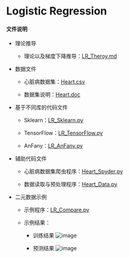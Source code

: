 # Logistic Regression
 
#### 文件说明
 
 + 理论推导 
 
     + 理论以及梯度下降推导：[LR_Theroy.md](https://github.com/Anfany/Machine-Learning-for-Beginner-by-Python3/blob/master/Logistic%20Regression/LR_Theroy.md)
 
 + 数据文件
 
     + 心脏病数据集：[Heart.csv](https://github.com/Anfany/Machine-Learning-for-Beginner-by-Python3/blob/master/Logistic%20Regression/Heart.csv)
     
     + 数据集说明：[Heart.doc](https://github.com/Anfany/Machine-Learning-for-Beginner-by-Python3/blob/master/Logistic%20Regression/Heart.doc)
 
+ 基于不同库的代码文件
 
     + Sklearn：[LR_Sklearn.py](https://github.com/Anfany/Machine-Learning-for-Beginner-by-Python3/blob/master/Logistic%20Regression/LR_Sklearn.py)
 
     + TensorFlow：[LR_TensorFlow.py](https://github.com/Anfany/Machine-Learning-for-Beginner-by-Python3/blob/master/Logistic%20Regression/LR_TensorFlow.py)
 
     + AnFany：[LR_AnFany.py](https://github.com/Anfany/Machine-Learning-for-Beginner-by-Python3/blob/master/Logistic%20Regression/LR_AnFany.py)
 
 + 辅助代码文件
 
     + 心脏病数据集爬虫程序：[Heart_Spyder.py](https://github.com/Anfany/Machine-Learning-for-Beginner-by-Python3/blob/master/Logistic%20Regression/Heart_Spyder.py)
 
     + 数据读取与预处理程序：[Heart_Data.py](https://github.com/Anfany/Machine-Learning-for-Beginner-by-Python3/blob/master/Logistic%20Regression/Heart_Data.py)
 
 
 + 二元数据示例


     + 示例程序：[LR_Compare.py](https://github.com/Anfany/Machine-Learning-for-Beginner-by-Python3/blob/master/Logistic%20Regression/LR_Compare.py)
 
     + 示例结果：
     
         - 训练结果
     ![image](https://github.com/Anfany/Machine-Learning-for-Beginner-by-Python3/blob/master/Logistic%20Regression/train_LR.png)
     
         - 预测结果
     ![image](https://github.com/Anfany/Machine-Learning-for-Beginner-by-Python3/blob/master/Logistic%20Regression/pre_LR.png)

     
 

